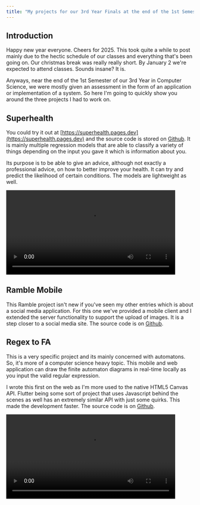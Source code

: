 ```yaml
---
title: "My projects for our 3rd Year Finals at the end of the 1st Semester"
---
```


## Introduction
Happy new year everyone. Cheers for 2025. This took quite a while to post mainly due to the hectic schedule of our classes and everything that's been going on. Our christmas break was really really short. By January 2 we're expected to attend classes. Sounds insane? It is.

Anyways, near the end of the 1st Semester of our 3rd Year in Computer Science, we were mostly given an assessment in the form of an application or implementation of a system. So here I'm going to quickly show you around the three projects I had to work on.

## Superhealth
You could try it out at [https://superhealth.pages.dev](https://superhealth.pages.dev) and the source code is stored on [Github](https://github.com/sevora/superhealth). It is mainly multiple regression models that are able to classify a variety of things depending on the input you gave it which is information about you.

Its purpose is to be able to give an advice, although not exactly a professional advice, on how to better improve your health. It can try and predict the likelihood of certain conditions. The models are lightweight as well.

<video style="width: 90%;" autoplay controls>
  <source src="/assets/videos/superhealth.mp4" type="video/mp4">
</video>

## Ramble Mobile
This Ramble project isn't new if you've seen my other entries which is about a social media application. For this one we've provided a mobile client and I extended the server functionality to support the upload of images. It is a step closer to a social media site. The source code is on [Github](https://github.com/sevora/ramble).

## Regex to FA
This is a very specific project and its mainly concerned with automatons. So, it's more of a computer science heavy topic. This mobile and web application can draw the finite automaton diagrams in real-time locally as you input the valid regular expression. 

I wrote this first on the web as I'm more used to the native HTML5 Canvas API. Flutter being some sort of project that uses Javascript behind the scenes as well has an extremely similar API with just some quirks. This made the development faster. The source code is on [Github](https://github.com/sevora/regex-to-fa). 

<video style="width: 90%;" autoplay controls>
  <source src="/assets/videos/regex-to-fa.mp4" type="video/mp4">
</video>